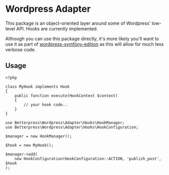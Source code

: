 # Wordpress Adapter

This package is an object-oriented layer around some of Wordpress' low-level API. Hooks are currently implemented.

Although you can use this package directly, it's more likely you'll want to use it as part of [wordpress-symfony-edition](http://www.github.com/betterpress/wordpress-symfony-edition)
as this will allow for much less verbose code.


## Usage

    <?php
    
    class MyHook implements Hook
    {
        public function execute(HookContext $context)
        {
            // your hook code.. 
        }
    }
    
    use Betterpress\Wordpress\Adapter\Hooks\HookManager;
    use Betterpress\Wordpress\Adapter\Hooks\HookConfiguration;
    
    $manager = new HookManager();
    
    $hook = new MyHook();
    
    $manager->add(
        new HookConfiguration(HookConfiguration::ACTION, 'publish_post', $hook
    );